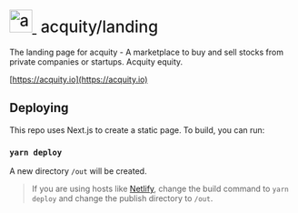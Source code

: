 <h1 style="font-weight:500">
  <a href="https://acquity.netlify.com">
    <img src=https://raw.githubusercontent.com/acquity/web/master/public/apple-touch-icon.png alt="acquity landing" width=40>
  </a>
  &nbsp;acquity/landing&nbsp;
</h1>

The landing page for acquity - A marketplace to buy and sell stocks from private companies or startups. Acquity equity.
<br>

[https://acquity.io](https://acquity.io) 

## Deploying
This repo uses Next.js to create a static page. To build, you can run:

### `yarn deploy`

A new directory `/out` will be created. 
> If you are using hosts like [Netlify](https://netlify.com), change the build command to `yarn deploy` and change the publish directory to `/out`.
